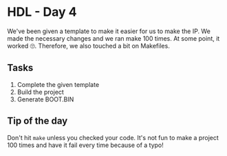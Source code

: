 # HDL - Day 4

We've been given a template to make it easier for us to make the IP. We made the necessary changes and we ran make 100 times. At some point, it worked 🙄. Therefore, we also touched a bit on Makefiles.

## Tasks

1. Complete the given template
2. Build the project
3. Generate BOOT.BIN

## Tip of the day

Don't hit `make` unless you checked your code. It's not fun to make a project 100 times and have it fail every time because of a typo!
